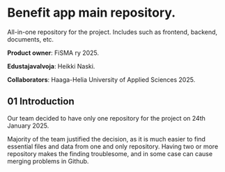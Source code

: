 # Benefit app main repository.
All-in-one repository for the project. Includes such as frontend, backend, documents, etc.

**Product owner**: FiSMA ry 2025.

**Edustajavalvoja**: Heikki Naski.

**Collaborators**: Haaga-Helia University of Applied Sciences 2025. 

## 01 Introduction

Our team decided to have only one repository for the project on 24th January 2025.

Majority of the team justified the decision, as it is much easier
to find essential files and data from one and only repository.
Having two or more repository makes the finding troublesome,
and in some case can cause merging problems in Github.
